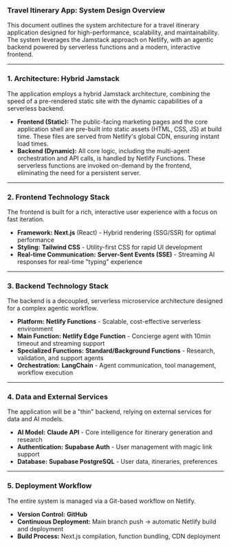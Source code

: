 ### Travel Itinerary App: System Design Overview

This document outlines the system architecture for a travel itinerary application designed for high-performance, scalability, and maintainability. The system leverages the Jamstack approach on Netlify, with an agentic backend powered by serverless functions and a modern, interactive frontend.

---

### 1. Architecture: Hybrid Jamstack

The application employs a hybrid Jamstack architecture, combining the speed of a pre-rendered static site with the dynamic capabilities of a serverless backend.

- **Frontend (Static):** The public-facing marketing pages and the core application shell are pre-built into static assets (HTML, CSS, JS) at build time. These files are served from Netlify's global CDN, ensuring instant load times.
- **Backend (Dynamic):** All core logic, including the multi-agent orchestration and API calls, is handled by Netlify Functions. These serverless functions are invoked on-demand by the frontend, eliminating the need for a persistent server.

---

### 2. Frontend Technology Stack

The frontend is built for a rich, interactive user experience with a focus on fast iteration.

- **Framework:** **Next.js** (React) - Hybrid rendering (SSG/SSR) for optimal performance
- **Styling:** **Tailwind CSS** - Utility-first CSS for rapid UI development
- **Real-time Communication:** **Server-Sent Events (SSE)** - Streaming AI responses for real-time "typing" experience

---

### 3. Backend Technology Stack

The backend is a decoupled, serverless microservice architecture designed for a complex agentic workflow.

- **Platform:** **Netlify Functions** - Scalable, cost-effective serverless environment
- **Main Function:** **Netlify Edge Function** - Concierge agent with 10min timeout and streaming support
- **Specialized Functions:** **Standard/Background Functions** - Research, validation, and support agents
- **Orchestration:** **LangChain** - Agent communication, tool management, workflow execution

---

### 4. Data and External Services

The application will be a "thin" backend, relying on external services for data and AI models.

- **AI Model:** **Claude API** - Core intelligence for itinerary generation and research
- **Authentication:** **Supabase Auth** - User management with magic link support
- **Database:** **Supabase PostgreSQL** - User data, itineraries, preferences

---

### 5. Deployment Workflow

The entire system is managed via a Git-based workflow on Netlify.

- **Version Control:** **GitHub**
- **Continuous Deployment:** Main branch push → automatic Netlify build and deployment
- **Build Process:** Next.js compilation, function bundling, CDN deployment

